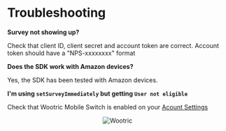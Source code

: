 # Troubleshooting

**Survey not showing up?**

Check that client ID, client secret and account token are correct. Account token should have a "NPS-xxxxxxxx" format

**Does the SDK work with Amazon devices?**

Yes, the SDK has been tested with Amazon devices.

**I'm using `setSurveyImmediately` but getting `User not eligible`**

Check that Wootric Mobile Switch is enabled on your [Acount Settings](https://app.wootric.com/account_settings/edit?#!/account)

<p align="center" >
  <img src="https://cloud.githubusercontent.com/assets/1431421/17071952/562c86da-502a-11e6-8362-48aac99ced6a.png" alt="Wootric" title="Wootric">
</p>